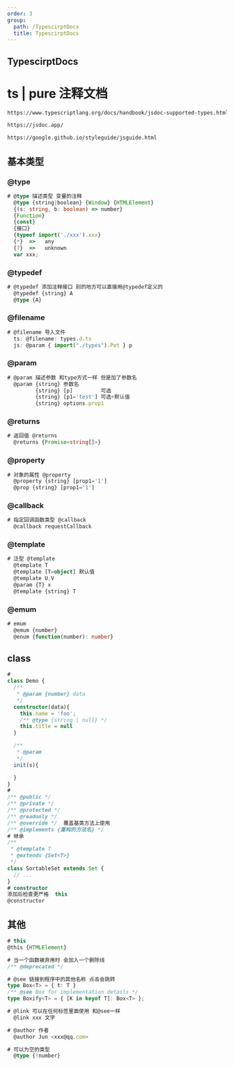```yaml
---
order: 3
group:
  path: /TypescirptDocs
  title: TypescirptDocs
---
```


## TypescirptDocs

# ts | pure 注释文档

```md
https://www.typescriptlang.org/docs/handbook/jsdoc-supported-types.html

https://jsdoc.app/

https://google.github.io/styleguide/jsguide.html
```

## 基本类型

### @type

```ts | pure
# @type 描述类型 变量的注释
  @type {string|boolean} {Window} {HTMLElement}
  {(s: string, b: boolean) => number}
  {Function}
  {const}
  {接口}
  {typeof import('./xxx').xxx}
  {*}  =>   any
  {?}  =>   unknown
  var xxx;
```

### @typedef

```ts | pure
# @typedef 添加注释接口 别的地方可以直接用@typedef定义的
  @typedef {string} A
  @type {A}
```

### @filename

```ts | pure
# @filename 导入文件
  ts: @filename: types.d.ts
  js: @param { import("./types").Pet } p
```

### @param

```ts | pure
# @param 描述参数 和type方式一样 但是加了参数名
  @param {string} 参数名
         {string} [p]         可选
         {string} [p1='test'] 可选+默认值
         {string} options.prop1
```

### @returns

```ts | pure
# 返回值 @returns
  @returns {Promise<string[]>}
```

### @property

```ts | pure
# 对象的属性 @property
  @property {string} [prop1='1']
  @prop {string} [prop1='1']
```

### @callback

```ts | pure
# 指定回调函数类型 @callback
  @callback requestCallback
```

### @template

```ts | pure
# 泛型 @template
  @template T
  @template [T=object] 默认值
  @template U,V
  @param {T} x
  @template {string} T
```

### @emum

```ts | pure
# emum
  @emum {number}
  @enum {function(number): number}
```

## class

```ts | pure
#
class Demo {
  /**
   * @param {number} data
   */
  constructor(data){
    this.name = 'foo';
    /** @type {string | null} */
    this.title = null
  }

  /**
   * @param
   */
  init(s){

  }
}
#
/** @public */
/** @private */
/** @protected */
/** @readonly */
/** @override */  覆盖基类方法上使用
/** @implements {重构的方法名} */
# 继承
/**
 * @template T
 * @extends {Set<T>}
 */
class SortableSet extends Set {
  // ...
}
# constructor
添加后检查更严格  this
@constructor
```

## 其他

```ts | pure
# this
@this {HTMLElement}

# 当一个函数被弃用时 会加入一个删除线
/** @deprecated */

# @see 链接到程序中的其他名称 点击会跳转
type Box<T> = { t: T }
/** @see Box for implementation details */
type Boxify<T> = { [K in keyof T]: Box<T> };

# @link 可以在任何标签里面使用 和@see一样
  @link xxx 文字

# @author 作者
  @author Jun <xxx@qq.com>

# 可以为空的类型
  @type {!number}
```
